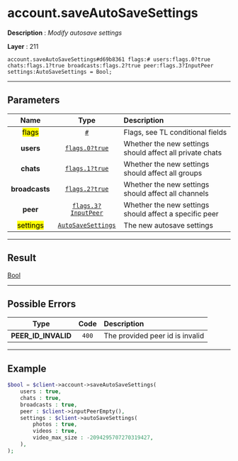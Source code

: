 # account.saveAutoSaveSettings

**Description** : *Modify autosave settings*

**Layer** : 211

```tl
account.saveAutoSaveSettings#d69b8361 flags:# users:flags.0?true chats:flags.1?true broadcasts:flags.2?true peer:flags.3?InputPeer settings:AutoSaveSettings = Bool;
```

---

## Parameters

| Name | Type | Description |
| :---: | :---: | :--- |
| <mark>flags</mark> | [`#`](type/#) | Flags, see TL conditional fields |
| **users** | [`flags.0?true`](type/true) | Whether the new settings should affect all private chats |
| **chats** | [`flags.1?true`](type/true) | Whether the new settings should affect all groups |
| **broadcasts** | [`flags.2?true`](type/true) | Whether the new settings should affect all channels |
| **peer** | [`flags.3?InputPeer`](type/InputPeer) | Whether the new settings should affect a specific peer |
| <mark>settings</mark> | [`AutoSaveSettings`](type/AutoSaveSettings) | The new autosave settings |

---

## Result

[Bool](type/Bool)

---

## Possible Errors

| Type | Code | Description |
| :---: | :---: | :--- |
| **PEER_ID_INVALID** | `400` | The provided peer id is invalid |

---

## Example

```php
$bool = $client->account->saveAutoSaveSettings(
	users : true,
	chats : true,
	broadcasts : true,
	peer : $client->inputPeerEmpty(),
	settings : $client->autoSaveSettings(
		photos : true,
		videos : true,
		video_max_size : -2094295707270319427,
	),
);
```